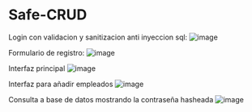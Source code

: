 # Safe-CRUD

Login con validacion y sanitizacion anti inyeccion sql:
![image](https://github.com/user-attachments/assets/bd4d9da2-9165-4f89-a0b3-f127ca462d7d)

Formulario de registro:
![image](https://github.com/user-attachments/assets/55f4648b-bbee-40b1-8200-d337df6e4898)

Interfaz principal
![image](https://github.com/user-attachments/assets/94e60018-c764-49cd-a0bf-51fc56484210)

Interfaz para añadir empleados
![image](https://github.com/user-attachments/assets/0c03feb2-ba78-474a-b46f-ddfdc2cd9396)

Consulta a base de datos mostrando la contraseña hasheada
![image](https://github.com/user-attachments/assets/6cf2fbde-a61c-4305-a345-7eef167a7713)



